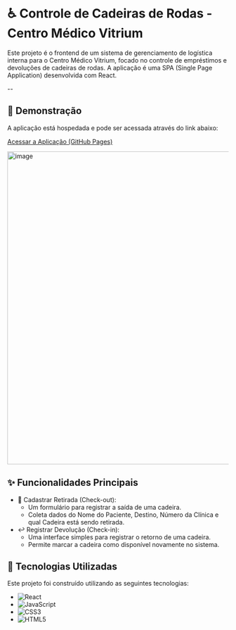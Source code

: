 # ♿ Controle de Cadeiras de Rodas - Centro Médico Vitrium

Este projeto é o frontend de um sistema de gerenciamento de logística interna para o Centro Médico Vitrium, focado no controle de empréstimos e devoluções de cadeiras de rodas. A aplicação é uma SPA (Single Page Application) desenvolvida com React.

--

## 🚀 Demonstração

A aplicação está hospedada e pode ser acessada através do link abaixo:

[Acessar a Aplicação (GitHub Pages)](https://gabrielrool.github.io/front_controle_cadeira)

<img width="925" height="712" alt="image" src="https://github.com/user-attachments/assets/2d8f77b8-6b2a-4730-969d-04f22cae2daf" />

## ✨ Funcionalidades Principais

- 📝 Cadastrar Retirada (Check-out):
  - Um formulário para registrar a saída de uma cadeira.
  - Coleta dados do Nome do Paciente, Destino, Número da Clínica e qual Cadeira está sendo retirada.
- ↩️ Registrar Devolução (Check-in):
  - Uma interface simples para registrar o retorno de uma cadeira.
  - Permite marcar a cadeira como disponível novamente no sistema.
 
## 🎨 Tecnologias Utilizadas

Este projeto foi construído utilizando as seguintes tecnologias:

- ![React](https://img.shields.io/badge/react-%2320232a.svg?style=for-the-badge&logo=react&logoColor=%2361DAFB)
- ![JavaScript](https://img.shields.io/badge/javascript-%23323330.svg?style=for-the-badge&logo=javascript&logoColor=%23F7DF1E)
- ![CSS3](https://img.shields.io/badge/css3-%231572B6.svg?style=for-the-badge&logo=css3&logoColor=white)
- ![HTML5](https://img.shields.io/badge/html5-%23E34F26.svg?style=for-the-badge&logo=html5&logoColor=white)

